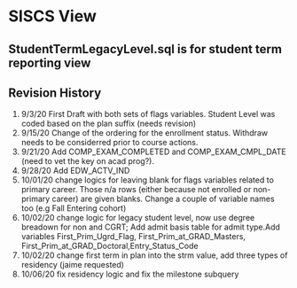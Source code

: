 # SISCS View

## StudentTermLegacyLevel.sql is for student term reporting view

## Revision History
1. 9/3/20 First Draft with both sets of flags variables. Student Level was coded based on the plan suffix (needs revision)
2. 9/15/20 Change of the ordering for the enrollment status. Withdraw needs to be considerred prior to course actions.
3. 9/21/20 Add COMP_EXAM_COMPLETED and COMP_EXAM_CMPL_DATE (need to vet the key on acad prog?).
4. 9/28/20 Add EDW_ACTV_IND
5. 10/01/20 change logics for leaving blank for flags variables related to primary career. Those n/a rows (either because not enrolled or non-primary career) are given blanks. Change a couple of variable names too (e.g Fall Entering cohort)
6. 10/02/20 change logic for legacy student level, now use degree breadown for non and CGRT; Add admit basis table for admit type.Add variables First_Prim_Ugrd_Flag, First_Prim_at_GRAD_Masters, First_Prim_at_GRAD_Doctoral,Entry_Status_Code
7. 10/02/20 change first term in plan into the strm value, add three types of residency (jaime requested)
8. 10/06/20 fix residency logic and fix the milestone subquery